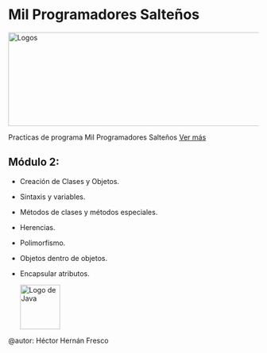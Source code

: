 # Mil Programadores Salteños


<img loading="lazy" width="1024" height="189" src="http://milprogramadores.unsa.edu.ar/wp-content/uploads/2022/02/Web-1000-prog_pie-cpn-logos-3-1024x189.png" alt="Logos" class="wp-image-122" srcset="http://milprogramadores.unsa.edu.ar/wp-content/uploads/2022/02/Web-1000-prog_pie-cpn-logos-3-1024x189.png 1024w, http://milprogramadores.unsa.edu.ar/wp-content/uploads/2022/02/Web-1000-prog_pie-cpn-logos-3-300x55.png 300w, http://milprogramadores.unsa.edu.ar/wp-content/uploads/2022/02/Web-1000-prog_pie-cpn-logos-3-768x142.png 768w, http://milprogramadores.unsa.edu.ar/wp-content/uploads/2022/02/Web-1000-prog_pie-cpn-logos-3-1536x284.png 1536w, http://milprogramadores.unsa.edu.ar/wp-content/uploads/2022/02/Web-1000-prog_pie-cpn-logos-3-2048x379.png 2048w" sizes="(max-width: 1024px) 100vw, 1024px">

Practicas de programa Mil Programadores Salteños [Ver más](http://milprogramadores.unsa.edu.ar/index.php/mil-programadores) 

## Módulo 2:
- Creación de Clases y Objetos. 
- Sintaxis y variables. 
- Métodos de clases y métodos especiales. 
- Herencias.
- Polimorfismo. 
- Objetos dentro de objetos. 
- Encapsular atributos.


  
  <img src="https://user-images.githubusercontent.com/83863344/163735168-b1b5b2dd-e924-43c4-ae81-b68963094158.png"
  alt = "Logo de Java"
  width="80" height="90" >

  
  
 




@autor: Héctor Hernán Fresco


